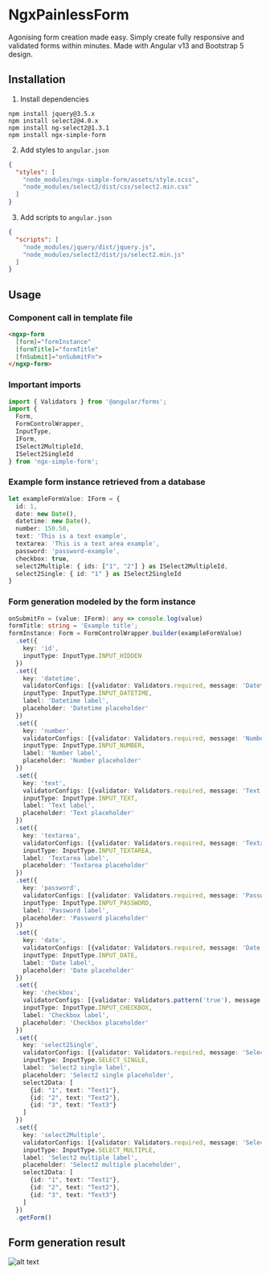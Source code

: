 # NgxPainlessForm

Agonising form creation made easy. 
Simply create fully responsive and validated forms within minutes. 
Made with Angular v13 and Bootstrap 5 design.

## Installation

1. Install dependencies
```
npm install jquery@3.5.x
npm install select2@4.0.x
npm install ng-select2@1.3.1
npm install ngx-simple-form
```

2. Add styles to `angular.json`
```json
{
  "styles": [
    "node_modules/ngx-simple-form/assets/style.scss",
    "node_modules/select2/dist/css/select2.min.css"
  ]
}
```

3. Add scripts to `angular.json`
```json
{
  "scripts": [
    "node_modules/jquery/dist/jquery.js",
    "node_modules/select2/dist/js/select2.min.js"
  ]
}
```

## Usage

### Component call in template file
```html
<ngxp-form
  [form]="formInstance"
  [formTitle]="formTitle"
  [fnSubmit]="onSubmitFn">
</ngxp-form>
```

### Important imports
```typescript
import { Validators } from '@angular/forms';
import { 
  Form, 
  FormControlWrapper, 
  InputType,
  IForm,
  ISelect2MultipleId,
  ISelect2SingleId
} from 'ngx-simple-form';
```

### Example form instance retrieved from a database
```typescript
let exampleFormValue: IForm = {
  id: 1,
  date: new Date(),
  datetime: new Date(),
  number: 150.50,
  text: 'This is a text example',
  textarea: 'This is a text area example',
  password: 'password-example',
  checkbox: true,
  select2Multiple: { ids: ["1", "2"] } as ISelect2MultipleId,
  select2Single: { id: "1" } as ISelect2SingleId
}
```

### Form generation modeled by the form instance
```typescript
onSubmitFn = (value: IForm): any => console.log(value)
formTitle: string = 'Example title';
formInstance: Form = FormControlWrapper.builder(exampleFormValue)
  .set({
    key: 'id', 
    inputType: InputType.INPUT_HIDDEN
  })
  .set({
    key: 'datetime', 
    validatorConfigs: [{validator: Validators.required, message: 'Datetime required!', validatorName: 'required'}],
    inputType: InputType.INPUT_DATETIME,
    label: 'Datetime label',
    placeholder: 'Datetime placeholder'
  })
  .set({
    key: 'number', 
    validatorConfigs: [{validator: Validators.required, message: 'Number required!', validatorName: 'required'}],
    inputType: InputType.INPUT_NUMBER,
    label: 'Number label',
    placeholder: 'Number placeholder'
  })
  .set({
    key: 'text', 
    validatorConfigs: [{validator: Validators.required, message: 'Text required!', validatorName: 'required'}],
    inputType: InputType.INPUT_TEXT,
    label: 'Text label',
    placeholder: 'Text placeholder'
  })
  .set({
    key: 'textarea', 
    validatorConfigs: [{validator: Validators.required, message: 'Textarea required!', validatorName: 'required'}],
    inputType: InputType.INPUT_TEXTAREA,
    label: 'Textarea label',
    placeholder: 'Textarea placeholder'
  })
  .set({
    key: 'password', 
    validatorConfigs: [{validator: Validators.required, message: 'Password required!', validatorName: 'required'}],
    inputType: InputType.INPUT_PASSWORD,
    label: 'Password label',
    placeholder: 'Password placeholder'
  })
  .set({
    key: 'date', 
    validatorConfigs: [{validator: Validators.required, message: 'Date required!', validatorName: 'required'}],
    inputType: InputType.INPUT_DATE,
    label: 'Date label',
    placeholder: 'Date placeholder'
  })
  .set({
    key: 'checkbox', 
    validatorConfigs: [{validator: Validators.pattern('true'), message: 'Checkbox required!', validatorName: 'pattern'}],
    inputType: InputType.INPUT_CHECKBOX,
    label: 'Checkbox label',
    placeholder: 'Checkbox placeholder'
  })
  .set({
    key: 'select2Single', 
    validatorConfigs: [{validator: Validators.required, message: 'Select2 single required!', validatorName: 'required'}],
    inputType: InputType.SELECT_SINGLE,
    label: 'Select2 single label',
    placeholder: 'Select2 single placeholder',
    select2Data: [
      {id: "1", text: "Text1"},
      {id: "2", text: "Text2"},
      {id: "3", text: "Text3"}
    ]
  })
  .set({
    key: 'select2Multiple', 
    validatorConfigs: [{validator: Validators.required, message: 'Select2 multiple required!', validatorName: 'required'}],
    inputType: InputType.SELECT_MULTIPLE,
    label: 'Select2 multiple label',
    placeholder: 'Select2 multiple placeholder',
    select2Data: [
      {id: "1", text: "Text1"},
      {id: "2", text: "Text2"},
      {id: "3", text: "Text3"}
    ]
  })
  .getForm()
```

## Form generation result
![alt text](https://github.com/brunotot/ngx-painless-form/blob/main/docs/form-example.png?raw=true)
